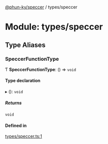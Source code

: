 [@phun-ky/speccer](../README.md) / types/speccer

# Module: types/speccer

## Type Aliases

### SpeccerFunctionType

Ƭ **SpeccerFunctionType**: () => `void`

#### Type declaration

▸ (): `void`

##### Returns

`void`

#### Defined in

[types/speccer.ts:1](https://github.com/phun-ky/speccer/blob/main/src/types/speccer.ts#L1)
